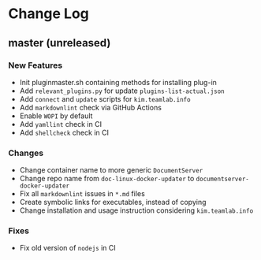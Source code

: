 # Change Log

## master (unreleased)

### New Features

* Init pluginmaster.sh containing methods for installing plug-in
* Add `relevant_plugins.py` for update `plugins-list-actual.json`
* Add `connect` and `update` scripts for `kim.teamlab.info`
* Add `markdownlint` check via GitHub Actions
* Enable `WOPI` by default
* Add `yamllint` check in CI
* Add `shellcheck` check in CI

### Changes

* Change container name to more generic `DocumentServer`
* Change repo name from `doc-linux-docker-updater` to
  `documentserver-docker-updater`
* Fix all `markdownlint` issues in `*.md` files
* Create symbolic links for executables, instead of copying
* Change installation and usage instruction
  considering `kim.teamlab.info`

### Fixes

* Fix old version of `nodejs` in CI
